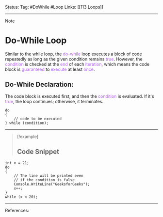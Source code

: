 Status: 
Tag: #DoWhile #Loop
Links: [[113 Loops]]

---
> [!note] 
>  # Do-While Loop

Similar to the while loop, the <font style="color:#b562f9">do-while</font> loop executes a block of code repeatedly as long as the given condition remains <font style="color:#b562f9">true</font>. However, the <font style="color:#b562f9">condition</font> is checked at the <font style="color:#b562f9">end</font> of each <font style="color:#b562f9">iteration</font>, which means the code block is <font style="color:#b562f9">guaranteed</font> to <font style="color:#b562f9">execute</font> at least <font style="color:#b562f9">once</font>.

## Do-While Declaration:

The code block is executed first, and then the <font style="color:#b562f9">condition</font> is evaluated. If it's <font style="color:#b562f9">true</font>, the loop continues; otherwise, it terminates.

``` run-csharp
do
{
    // code to be executed
} while (condition);

```

---
> [!example] 
>  ## Code Snippet

``` run-csharp
int x = 21;
do
{
	// The line will be printed even
	// if the condition is false
	Console.WriteLine("GeeksforGeeks");
	x++;
}
while (x < 20);

```

---
References: